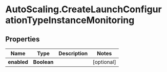 # AutoScaling.CreateLaunchConfigurationTypeInstanceMonitoring

## Properties

Name | Type | Description | Notes
------------ | ------------- | ------------- | -------------
**enabled** | **Boolean** |  | [optional] 


